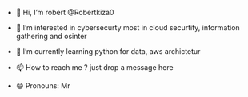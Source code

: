 - 👋 Hi, I’m robert  @Robertkiza0
- 👀 I’m interested in cybersecurty most in cloud securtity, information gathering and osinter 
- 🌱 I’m currently learning python for data, aws archictetur

- 📫 How to reach me ?  just drop a message here
- 😄 Pronouns: Mr
  

<!---
Robertkiza0/Robertkiza0 is a ✨ special ✨ repository because its `README.md` (this file) appears on your GitHub profile.
You can click the Preview link to take a look at your changes.
--->
